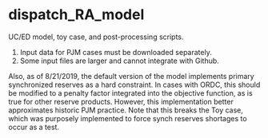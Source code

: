 # dispatch_RA_model
UC/ED model, toy case, and post-processing scripts.

1. Input data for PJM cases must be downloaded separately. 
2. Some input files are larger and cannot integrate with Github.

Also, as of 8/21/2019, the default version of the model implements primary synchronized reserves as a hard constraint. In cases with ORDC, this should be modified to a penalty factor integrated into the objective function, as is true for other reserve products. However, this implementation better approximates historic PJM practice. Note that this breaks the Toy case, which was purposely implemented to force synch reserves shortages to occur as a test.
